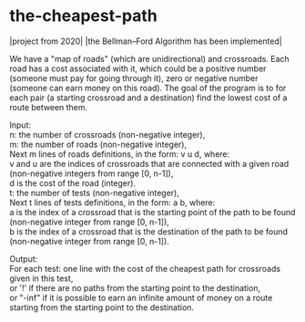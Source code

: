 # the-cheapest-path
|project from 2020|   |the Bellman–Ford Algorithm has been implemented|

We have a "map of roads" (which are unidirectional) and crossroads. Each road has a cost associated with it, which could be a positive number (someone must pay for going through it), zero or negative number (someone can earn money on this road).
The goal of the program is to for each pair (a starting crossroad and a destination) find the lowest cost of a route between them.


Input:<br/>
n: the number of crossroads (non-negative integer),<br/>
m: the number of roads (non-negative integer),<br/>
Next m lines of roads definitions, in the form: v u d, where:<br/>
v and u are the indices of crossroads that are connected with a given road (non-negative integers from range [0, n-1]),<br/>
d is the cost of the road (integer).<br/>
t: the number of tests (non-negative integer),<br/>
Next t lines of tests definitions, in the form: a b, where:<br/>
a is the index of a crossroad that is the starting point of the path to be found (non-negative integer from range [0, n-1]),<br/>
b is the index of a crossroad that is the destination of the path to be found (non-negative integer from range [0, n-1]).<br/>


Output:<br/>
For each test: one line with the cost of the cheapest path for crossroads given in this test,<br/>
or '!' if there are no paths from the starting point to the destination,<br/>
or "-inf" if it is possible to earn an infinite amount of money on a route starting from the starting point to the destination.<br/>
